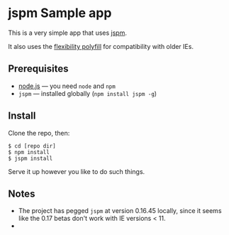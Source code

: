 # jspm Sample app

This is a very simple app that uses [jspm](http://jspm.io).

It also uses the [flexibility polyfill](https://github.com/jonathantneal/flexibility/) for compatibility with older IEs.

## Prerequisites

-  [node.js](https://nodejs.org) — you need `node` and `npm`
- `jspm` — installed globally (`npm install jspm -g`)

## Install

Clone the repo, then:

```
$ cd [repo dir]
$ npm install
$ jspm install
```

Serve it up however you like to do such things. 

## Notes

- The project has pegged `jspm` at version 0.16.45 locally, since it seems like the 0.17 betas don't work with IE versions < 11.  
-
